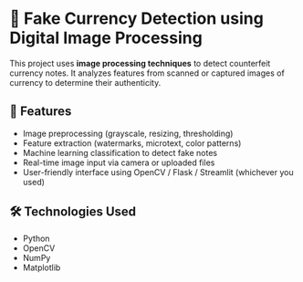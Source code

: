 # 🧾 Fake Currency Detection using Digital Image Processing

This project uses **image processing techniques** to detect counterfeit currency notes. It analyzes features from scanned or captured images of currency to determine their authenticity.

## 📌 Features

- Image preprocessing (grayscale, resizing, thresholding)
- Feature extraction (watermarks, microtext, color patterns)
- Machine learning classification to detect fake notes
- Real-time image input via camera or uploaded files
- User-friendly interface using OpenCV / Flask / Streamlit (whichever you used)

## 🛠️ Technologies Used

- Python
- OpenCV
- NumPy
- Matplotlib




